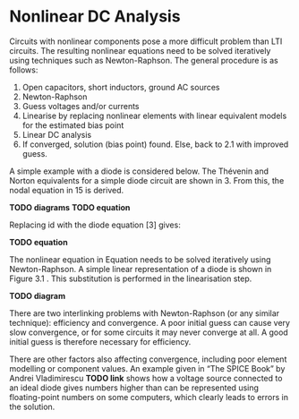 # Nonlinear DC Analysis

Circuits with nonlinear components pose a more difficult problem than LTI circuits. The resulting nonlinear equations need to be solved iteratively using techniques such as Newton-Raphson. The general procedure is as follows:

1. Open capacitors, short inductors, ground AC sources
1. Newton-Raphson
  1. Guess voltages and/or currents
  1. Linearise by replacing nonlinear elements with linear equivalent models for the estimated bias point
  1. Linear DC analysis
  1. If converged, solution (bias point) found. Else, back to 2.1 with improved guess.

A simple example with a diode is considered below. The Thévenin and Norton equivalents for a simple diode circuit are shown in 3. From this, the nodal equation in 15 is derived.

**TODO diagrams**
**TODO equation**

Replacing id with the diode equation [3] gives:

**TODO equation**

The nonlinear equation in Equation  needs to be solved iteratively using Newton-Raphson. A simple linear representation of a diode is shown in Figure 3.1 . This substitution is performed in the linearisation step.

**TODO diagram**

There are two interlinking problems with Newton-Raphson (or any similar technique): efficiency and convergence. A poor initial guess can cause very slow convergence, or for some circuits it may never converge at all. A good initial guess is therefore necessary for efficiency.

There are other factors also affecting convergence, including poor element modelling or component values. An example given in “The SPICE Book” by Andrei Vladimirescu **TODO link** shows how a voltage source connected to an ideal diode gives numbers higher than can be represented using floating-point numbers on some computers, which clearly leads to errors in the solution.
